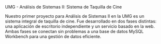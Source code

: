 UMG - Análisis de Sistemas II: Sistema de Taquilla de Cine

Nuestro primer proyecto para Análisis de Sistemas II en la UMG es un sistema integral de taquilla de cine. Fue desarrollado en dos fases distintas: una aplicación de escritorio independiente y un servicio basado en la web. Ambas fases se conectan sin problemas a una base de datos MySQL Workbench para una gestión de datos eficiente.
